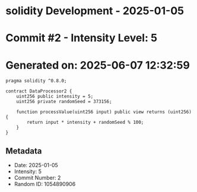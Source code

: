 ﻿# solidity Development - 2025-01-05
# Commit #2 - Intensity Level: 5
# Generated on: 2025-06-07 12:32:59
```solidity
pragma solidity ^0.8.0;

contract DataProcessor2 {
    uint256 public intensity = 5;
    uint256 private randomSeed = 373156;

    function processValue(uint256 input) public view returns (uint256) {
        return input * intensity + randomSeed % 100;
    }
}
```
## Metadata
- Date: 2025-01-05
- Intensity: 5
- Commit Number: 2
- Random ID: 1054890906
